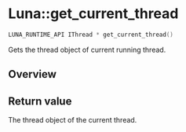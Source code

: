 # Luna::get_current_thread

```c++
LUNA_RUNTIME_API IThread * get_current_thread()
```

Gets the thread object of current running thread. 

## Overview


## Return value
The thread object of the current thread. 


